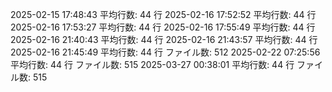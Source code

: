 2025-02-15 17:48:43 平均行数: 44 行
2025-02-16 17:52:52 平均行数: 44 行
2025-02-16 17:53:27 平均行数: 44 行
2025-02-16 17:55:49 平均行数: 44 行
2025-02-16 21:40:43 平均行数: 44 行
2025-02-16 21:43:57 平均行数: 44 行
2025-02-16 21:45:49 平均行数: 44 行	ファイル数: 512
2025-02-22 07:25:56 平均行数: 44 行	ファイル数: 515
2025-03-27 00:38:01 平均行数: 44 行	ファイル数: 515
